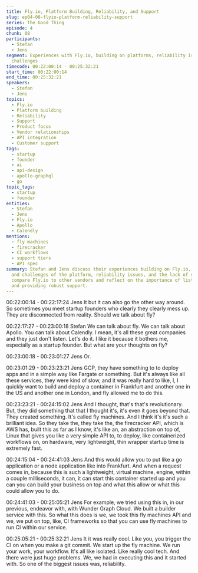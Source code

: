 ```yaml
---
title: Fly.io, Platform Building, Reliability, and Support
slug: ep04-08-flyio-platform-reliability-support
series: The Good Thing
episode: 4
chunk: 08
participants:
  - Stefan
  - Jens
segment: Experiences with Fly.io, building on platforms, reliability issues, and support
  challenges
timecode: 00:22:00:14 - 00:25:32:21
start_time: 00:22:00:14
end_time: 00:25:32:21
speakers:
  - Stefan
  - Jens
topics:
  - Fly.io
  - Platform building
  - Reliability
  - Support
  - Product focus
  - Vendor relationships
  - API integration
  - Customer support
tags:
  - startup
  - founder
  - ai
  - api-design
  - apollo-graphql
  - go
topic_tags:
  - startup
  - founder
entities:
  - Stefan
  - Jens
  - Fly.io
  - Apollo
  - Calendly
mentions:
  - fly machines
  - firecracker
  - CI workflows
  - support tiers
  - API spec
summary: Stefan and Jens discuss their experiences building on Fly.io, the promise
  and challenges of the platform, reliability issues, and the lack of support. They
  compare Fly.io to other vendors and reflect on the importance of listening to customers
  and providing robust support.
---
```


00:22:00:14 - 00:22:17:24
Jens
It but it can also go the other way around. So sometimes you meet startup founders who clearly
they clearly mess up. They are disconnected from reality. Should we talk about fly?

00:22:17:27 - 00:23:00:18
Stefan
We can talk about fly. We can talk about Apollo. You can talk about Calendly. I mean, it's all
these great companies and they just don't listen. Let's do it. I like it because it bothers me,
especially as a startup founder. But what are your thoughts on fly?

00:23:00:18 - 00:23:01:27
Jens
Or.

00:23:01:29 - 00:23:23:21
Jens
GCP, they have something to to deploy apps and in a simple way like Fargate or something. But
it's always like all these services, they were kind of slow, and it was really hard to like, I, I quickly
want to build and deploy a container in Frankfurt and another one in the US and another one in
London, and fly allowed me to do this.

00:23:23:21 - 00:24:15:02
Jens
And I thought, that's that's revolutionary. But, they did something that that I thought it's, it's even
it goes beyond that. They created something. It's called fly machines. And I think it's it's such a
brilliant idea. So they take the, they take the, the firecracker API, which is AWS has, built this as
far as I know, it's like an, an abstraction on top of, Linux that gives you like a very simple API to,
to deploy, like containerized workflows on, on hardware, very lightweight, thin wrapper startup
time is extremely fast.

00:24:15:04 - 00:24:41:03
Jens
And this would allow you to put like a go application or a node application like into Frankfurt.
And when a request comes in, because this is such a lightweight, virtual machine, engine, within
a couple milliseconds, it can, it can start this container started up and you can you can build
your business on top and what this allow or what this could allow you to do.

00:24:41:03 - 00:25:05:21
Jens
For example, we tried using this in, in our previous, endeavor with, with Wunder Graph Cloud.
We built a builder service with this. So what this does is we, we took this fly machines API and
we, we put on top, like, CI frameworks so that you can use fly machines to run CI within our
service.

00:25:05:21 - 00:25:32:21
Jens
It it was really cool. Like you, you trigger the CI on when you make a git commit. We start up the
fly machine. We run your work, your workflow. It's all like isolated. Like really cool tech. And
there were just huge problems. We, we had in executing this and it started with. So one of the
biggest issues was, reliability.